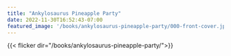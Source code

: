 ```yaml
---
title: "Ankylosaurus Pineapple Party"
date: 2022-11-30T16:52:43-07:00
featured_image: '/books/ankylosaurus-pineapple-party/000-front-cover.jpeg'
---
```


{{< flicker dir="/books/ankylosaurus-pineapple-party/">}}

